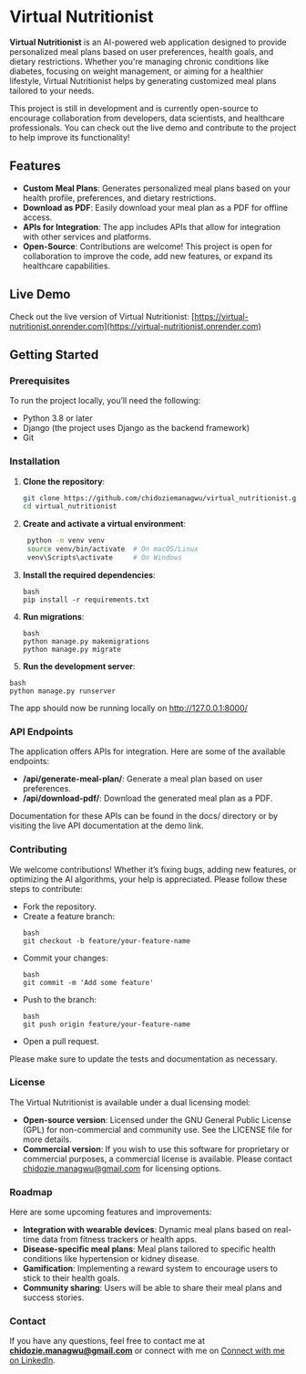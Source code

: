 # Virtual Nutritionist

**Virtual Nutritionist** is an AI-powered web application designed to provide personalized meal plans based on user preferences, health goals, and dietary restrictions. Whether you're managing chronic conditions like diabetes, focusing on weight management, or aiming for a healthier lifestyle, Virtual Nutritionist helps by generating customized meal plans tailored to your needs.

This project is still in development and is currently open-source to encourage collaboration from developers, data scientists, and healthcare professionals. You can check out the live demo and contribute to the project to help improve its functionality!

## Features

- **Custom Meal Plans**: Generates personalized meal plans based on your health profile, preferences, and dietary restrictions.
- **Download as PDF**: Easily download your meal plan as a PDF for offline access.
- **APIs for Integration**: The app includes APIs that allow for integration with other services and platforms.
- **Open-Source**: Contributions are welcome! This project is open for collaboration to improve the code, add new features, or expand its healthcare capabilities.

## Live Demo

Check out the live version of Virtual Nutritionist: [https://virtual-nutritionist.onrender.com](https://virtual-nutritionist.onrender.com)

## Getting Started

### Prerequisites

To run the project locally, you’ll need the following:

- Python 3.8 or later
- Django (the project uses Django as the backend framework)
- Git

### Installation

1. **Clone the repository**:
   ```bash
   git clone https://github.com/chidoziemanagwu/virtual_nutritionist.git
   cd virtual_nutritionist
   ```
2. **Create and activate a virtual environment**:
   ```bash
    python -m venv venv
    source venv/bin/activate  # On macOS/Linux
    venv\Scripts\activate     # On Windows
   ```
3. **Install the required dependencies**:
    ```
    bash
    pip install -r requirements.txt
    ```
4. **Run migrations**:
    ```
    bash
    python manage.py makemigrations
    python manage.py migrate
    ```
5. **Run the development server**:
  ```
  bash
  python manage.py runserver
  ```

The app should now be running locally on http://127.0.0.1:8000/

### API Endpoints
The application offers APIs for integration. Here are some of the available endpoints:

- **/api/generate-meal-plan/**: Generate a meal plan based on user preferences.
- **/api/download-pdf/**: Download the generated meal plan as a PDF.
  
Documentation for these APIs can be found in the docs/ directory or by visiting the live API documentation at the demo link.

### Contributing
We welcome contributions! Whether it’s fixing bugs, adding new features, or optimizing the AI algorithms, your help is appreciated. Please follow these steps to contribute:

- Fork the repository.
- Create a feature branch:
  ```
  bash
  git checkout -b feature/your-feature-name
  ```
- Commit your changes:
  ```
  bash
  git commit -m 'Add some feature'
  ```
- Push to the branch:
  ```
  bash
  git push origin feature/your-feature-name
  ```
- Open a pull request.
  
Please make sure to update the tests and documentation as necessary.

### License
The Virtual Nutritionist is available under a dual licensing model:

- **Open-source version**: Licensed under the GNU General Public License (GPL) for non-commercial and community use. See the LICENSE file for more details.
- **Commercial version**: If you wish to use this software for proprietary or commercial purposes, a commercial license is available. Please contact chidozie.managwu@gmail.com for licensing options.

### Roadmap
Here are some upcoming features and improvements:

- **Integration with wearable devices**: Dynamic meal plans based on real-time data from fitness trackers or health apps.
- **Disease-specific meal plans**: Meal plans tailored to specific health conditions like hypertension or kidney disease.
- **Gamification**: Implementing a reward system to encourage users to stick to their health goals.
- **Community sharing**: Users will be able to share their meal plans and success stories.

### Contact
If you have any questions, feel free to contact me at **chidozie.managwu@gmail.com** or connect with me on [Connect with me on LinkedIn](https://www.linkedin.com/in/chidozie-managwu/).
